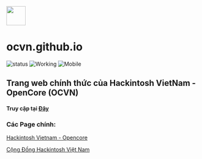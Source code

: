 <p align="Left">
	<img src="https://user-images.githubusercontent.com/54585187/126868035-43c8b9e5-328d-4dd5-81ea-bd2e6734f754.png" width="50" />
</p>

# ocvn.github.io

![status](https://img.shields.io/badge/Status-Ready-success)
![Working](https://img.shields.io/badge/Running-Yes-success)
![Mobile](https://img.shields.io/badge/Mobile_Responsive-compatible-success)

## Trang web chính thức của Hackintosh VietNam - OpenCore (OCVN)

#### Truy cập tại [Đây](https://khaizer0.github.io/ocvn.github.io)

### Các Page chính:

[Hackintosh Vietnam - Opencore](https://www.facebook.com/groups/hackintosh.vietnam)

[Cộng Đồng Hackintosh Việt Nam](https://www.facebook.com/groups/224780132268974)

